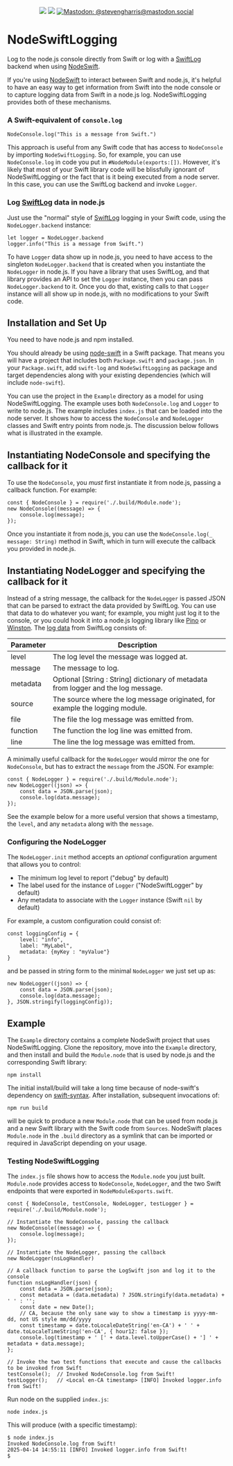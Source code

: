 <p align="center">
    <img src="https://img.shields.io/badge/Swift-5.9+-blue.svg">
    <img src="https://img.shields.io/badge/Mac-14+-blue">
    <a href="https://mastodon.social/@stevengharris">
        <img src="https://img.shields.io/badge/Contact-@stevengharris-lightgrey.svg?style=flat" alt="Mastodon: @stevengharris@mastodon.social">
    </a>
</p>

# NodeSwiftLogging

Log to the node.js console directly from Swift or log with a [SwiftLog](https://github.com/apple/swift-log) backend when using [NodeSwift](https://github.com/kabiroberai/node-swift).

If you're using [NodeSwift](https://github.com/kabiroberai/node-swift) to interact between Swift and node.js, it's helpful to have an easy way to get information from Swift into the node console or to capture logging data from Swift in a node.js log. NodeSwiftLogging provides both of these mechanisms.

### A Swift-equivalent of `console.log`

```
NodeConsole.log("This is a message from Swift.")
```

This approach is useful from any Swift code that has access to `NodeConsole` by importing `NodeSwiftLogging`. So, for example, you can use `NodeConsole.log` in code you put in `#NodeModule(exports:[])`. However, it's likely that most of your Swift library code will be blissfully ignorant of NodeSwiftLogging or the fact that is it being executed from a node server. In this case, you can use the SwiftLog backend and invoke `Logger`. 

### Log [SwiftLog](https://github.com/apple/swift-log) data in node.js

Just use the "normal" style of [SwiftLog](https://github.com/apple/swift-log) logging in your Swift code, using the `NodeLogger.backend` instance:

```
let logger = NodeLogger.backend
logger.info("This is a message from Swift.")
```

To have `Logger` data show up in node.js, you need to have access to the singleton `NodeLogger.backend` that is created when you instantiate the `NodeLogger` in node.js. If you have a library that uses SwiftLog, and that library provides an API to set the `Logger` instance, then you can pass `NodeLogger.backend` to it. Once you do that, existing calls to that `Logger` instance will all show up in node.js, with no modifications to your Swift code.

## Installation and Set Up

You need to have node.js and npm installed.

You should already be using [node-swift](https://github.com/kabiroberai/node-swift) in a Swift package. That means you will have a project that includes both `Package.swift` and `package.json`. In your `Package.swift`, add `swift-log` and `NodeSwiftLogging` as package and target dependencies along with your existing dependencies (which will include `node-swift`). 

You can use the project in the `Example` directory as a model for using NodeSwiftLogging. The example uses both `NodeConsole.log` and `Logger` to write to node.js. The example includes `index.js` that can be loaded into the node server. It shows how to access the `NodeConsole` and `NodeLogger` classes and Swift entry points from node.js. The discussion below follows what is illustrated in the example.

## Instantiating NodeConsole and specifying the callback for it

To use the `NodeConsole`, you *must* first instantiate it from node.js, passing a callback function. For example:

```
const { NodeConsole } = require('./.build/Module.node');
new NodeConsole((message) => {
    console.log(message);
});
```

Once you instantiate it from node.js, you can use the `NodeConsole.log(_ message: String)` method in Swift, which in turn will execute the callback you provided in node.js.

## Instantiating NodeLogger and specifying the callback for it

Instead of a string message, the callback for the `NodeLogger` is passed JSON that can be parsed to extract the data provided by SwiftLog. You can use that data to do whatever you want; for example, you might just log it to the console, or you could hook it into a node.js logging library like [Pino](https://github.com/pinojs/pino) or [Winston](https://github.com/winstonjs/winston). The [log data](https://apple.github.io/swift-log/docs/current/Logging/Protocols/LogHandler.html) from SwiftLog consists of:


| Parameter | Description |
| --- | --- |
| level       | The log level the message was logged at.                                           |
| message     | The message to log.                                                                |
| metadata    | Optional [String : String] dictionary of metadata from logger and the log message. |
| source      | The source where the log message originated, for example the logging module.       |
| file        | The file the log message was emitted from.                                         |
| function    | The function the log line was emitted from.                                        |
| line        | The line the log message was emitted from.                                         |

A minimally useful callback for the `NodeLogger` would mirror the one for `NodeConsole`, but has to extract the `message` from the JSON. For example:

```
const { NodeLogger } = require('./.build/Module.node');
new NodeLogger((json) => {
    const data = JSON.parse(json);
    console.log(data.message);
});
```

See the example below for a more useful version that shows a timestamp, the `level`, and any `metadata` along with the `message`.

### Configuring the NodeLogger

The `NodeLogger.init` method accepts an *optional* configuration argument that allows you to control:

* The minimum log level to report ("debug" by default)
* The label used for the instance of `Logger` ("NodeSwiftLogger" by default)
* Any metadata to associate with the `Logger` instance (Swift `nil` by default)

For example, a custom configuration could consist of:

```
const loggingConfig = {
    level: "info",
    label: "MyLabel",
    metadata: {myKey : "myValue"}
}
```

and be passed in string form to the minimal `NodeLogger` we just set up as:

```
new NodeLogger((json) => {
    const data = JSON.parse(json);
    console.log(data.message);
}, JSON.stringify(loggingConfig));
```

## Example

The `Example` directory contains a complete NodeSwift project that uses NodeSwiftLogging. Clone the repository, move into the `Example` directory, and then install and build the `Module.node` that is used by node.js and the corresponding Swift library:

```
npm install
```

The initial install/build will take a long time because of node-swift's dependency on [swift-syntax](https://github.com/swiftlang/swift-syntax). After installation, subsequent invocations of:

```
npm run build
```

will be quick to produce a new `Module.node` that can be used from node.js and a new Swift library with the Swift code from `Sources`. NodeSwift places `Module.node` in the `.build` directory as a symlink that can be imported or required in JavaScript depending on your usage.

### Testing NodeSwiftLogging

The `index.js` file shows how to access the `Module.node` you just built. `Module.node` provides access to `NodeConsole`, `NodeLogger`, and the two Swift endpoints that were exported in `NodeModuleExports.swift`.

```
const { NodeConsole, testConsole, NodeLogger, testLogger } = require('./.build/Module.node');

// Instantiate the NodeConsole, passing the callback
new NodeConsole((message) => {
    console.log(message);
});

// Instantiate the NodeLogger, passing the callback
new NodeLogger(nsLogHandler)

// A callback function to parse the LogSwift json and log it to the console
function nsLogHandler(json) {
    const data = JSON.parse(json);
    const metadata = (data.metadata) ? JSON.stringify(data.metadata) + ' ' : '';
    const date = new Date();
    // CA, because the only sane way to show a timestamp is yyyy-mm-dd, not US style mm/dd/yyyy
    const timestamp = date.toLocaleDateString('en-CA') + ' ' + date.toLocaleTimeString('en-CA', { hour12: false });
    console.log(timestamp + ' [' + data.level.toUpperCase() + '] ' + metadata + data.message);
};

// Invoke the two test functions that execute and cause the callbacks to be invoked from Swift
testConsole();  // Invoked NodeConsole.log from Swift!
testLogger();   // <Local en-CA timestamp> [INFO] Invoked logger.info from Swift!
```

Run node on the supplied `index.js`:

```
node index.js
```

This will produce (with a specific timestamp):

```
$ node index.js
Invoked NodeConsole.log from Swift!
2025-04-14 14:55:11 [INFO] Invoked logger.info from Swift!
$
```

